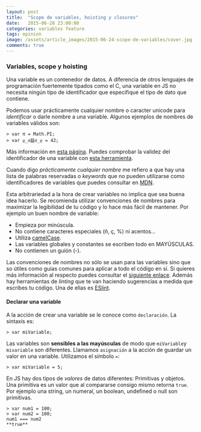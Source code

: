 ```yaml
---
layout: post
title:  "Scope de variables, hoisting y closures"
date:   2015-06-28 23:00:00
categories: variables feature
tags: opinion
image: /assets/article_images/2015-06-24-scope-de-variables/cover.jpg
comments: true
---
```


### Variables, scope y hoisting

Una variable es un contenedor de datos. A diferencia de otros lenguajes de programación fuertemente tipados como el C, una variable en JS no necesita ningún tipo de identificador que especifique el tipo de dato que contiene. 

Podemos usar prácticamente cualquier nombre o caracter unicode para *identificar* o darle nombre a una variable. Algunos ejemplos de nombres de variables válidos son:

```
> var π = Math.PI;
> var ლ_ಠ益ಠ_ლ = 42;
```
Más información en [esta página](https://mathiasbynens.be/notes/javascript-identifiers#examples).
Puedes comprobar la validez del identificador de una variable con [esta herramienta](https://mothereff.in/js-variables#%E0%B2%A0%5f%E0%B2%A0).

Cuando digo *prácticamente cualquier nombre* me refiero a que hay una lista de palabras reservadas o *keywords* que no pueden utilizarse como identificadores de variables que puedes consultar en [MDN](https://developer.mozilla.org/en-US/docs/Web/JavaScript/Reference/Lexical_grammar).

Esta arbitrariedad a la hora de crear variables no implica que sea buena idea hacerlo. Se recomienda utilizar convenciones de nombres para maximizar la legibilidad de tu código y lo hace más fácil de mantener. Por ejemplo un buen nombre de variable:

- Empieza por minúscula.
- No contiene caracteres especiales (ñ, ç, %) ni acentos...
- Utiliza [camelCase](https://es.wikipedia.org/wiki/CamelCase).
- Las variables globales y constantes se escriben todo en MAYÚSCULAS.
- No contienen un guión (-).

Las convenciones de nombres no sólo se usan para las variables sino que so útiles como guias comunes para aplicar a todo el código en sí. Si quieres más información al respecto puedes consultar el [siguiente enlace](http://javascript.crockford.com/code.html). Además hay herramientas de *linting* que te van haciendo sugerencias a medida que escribes tu código. Una de ellas es [ESlint](http://eslint.org/).

#### Declarar una variable

A la acción de crear una variable se le conoce como `declaración`. La sintaxis es:

```
> var miVariable;
```
Las variables son **sensibles a las mayúsculas** de modo que `miVariable`y `mivariable` son diferentes.
Llamamos `asignación` a la acción de guardar un valor en una variable. Utilizamos el símbolo `=`:

```
> var miVariable = 5;
```



En JS hay dos tipos de *valores* de datos diferentes: Primitivas y objetos.
Una primitiva es un valor que al compararse consigo mismo retorna `true`. Por ejemplo una string, un numeral, un boolean, undefined o null son primitivas.

```
> var num1 = 100;
> var num2 = 100;
num1 === num2
**true**
```